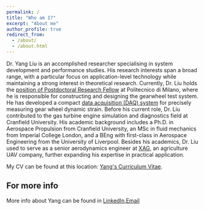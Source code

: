 ```yaml
---
permalink: /
title: "Who am I?"
excerpt: "About me"
author_profile: true
redirect_from: 
  - /about/
  - /about.html
---
```

Dr. Yang Liu is an accomplished researcher specialising in system development and performance studies. His research interests span a broad range, with a particular focus on application-level technology while maintaining a strong interest in theoretical research. Currently, Dr. Liu holds the [position of Postdoctoral Research Fellow](https://mecc.polimi.it/ricerca/sezioni/costruzioni-di-macchine-e-veicoli/assegnisti-di-ricerca) at Politecnico di Milano, where he is responsible for constructing and designing the gearwheel test system. He has developed a compact [data acquisition (DAQ) system](https://hypergears.it/politecniqye-of-milan/) for precisely measuring gear wheel dynamic strain. Before his current role, Dr. Liu contributed to the gas turbine engine simulation and diagnostics field at Cranfield University. His academic background includes a Ph.D. in Aerospace Propulsion from Cranfield University, an MSc in fluid mechanics from Imperial College London, and a BEng with first-class in Aerospace Engineering from the University of Liverpool. Besides his academics, Dr. Liu used to serve as a senior aerodynamics engineer at [XAG](https://www.xa.com/en), an agriculture UAV company, further expanding his expertise in practical application. 

My CV can be found at this location: [Yang's Curriculum Vitae](../assets/Curriculum_Vitae.pdf).

For more info
------
More info about Yang can be found in [LinkedIn](https://www.linkedin.com/in/yliu991/),[Email](sgyliu@gmail.com) 
